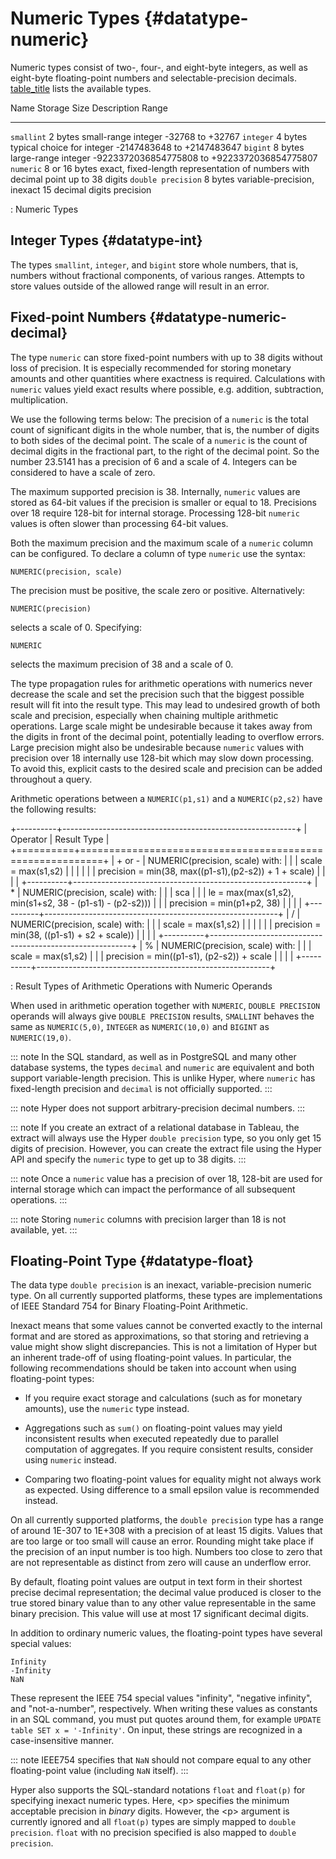 # Numeric Types {#datatype-numeric}

Numeric types consist of two-, four-, and eight-byte integers, as well
as eight-byte floating-point numbers and selectable-precision decimals.
[table_title](#datatype-numeric-table) lists the available types.

  Name                 Storage Size    Description                                                        Range
  -------------------- --------------- ------------------------------------------------------------------ ----------------------------------------------
  `smallint`           2 bytes         small-range integer                                                -32768 to +32767
  `integer`            4 bytes         typical choice for integer                                         -2147483648 to +2147483647
  `bigint`             8 bytes         large-range integer                                                -9223372036854775808 to +9223372036854775807
  `numeric`            8 or 16 bytes   exact, fixed-length representation of numbers with decimal point   up to 38 digits
  `double precision`   8 bytes         variable-precision, inexact                                        15 decimal digits precision

  : Numeric Types

## Integer Types {#datatype-int}

The types `smallint`, `integer`, and `bigint` store whole numbers, that
is, numbers without fractional components, of various ranges. Attempts
to store values outside of the allowed range will result in an error.

## Fixed-point Numbers {#datatype-numeric-decimal}

The type `numeric` can store fixed-point numbers with up to 38 digits
without loss of precision. It is especially recommended for storing
monetary amounts and other quantities where exactness is required.
Calculations with `numeric` values yield exact results where possible,
e.g. addition, subtraction, multiplication.

We use the following terms below: The precision of a `numeric` is the
total count of significant digits in the whole number, that is, the
number of digits to both sides of the decimal point. The scale of a
`numeric` is the count of decimal digits in the fractional part, to the
right of the decimal point. So the number 23.5141 has a precision of 6
and a scale of 4. Integers can be considered to have a scale of zero.

The maximum supported precision is 38. Internally, `numeric` values are
stored as 64-bit values if the precision is smaller or equal to 18.
Precisions over 18 require 128-bit for internal storage. Processing
128-bit `numeric` values is often slower than processing 64-bit values.

Both the maximum precision and the maximum scale of a `numeric` column
can be configured. To declare a column of type `numeric` use the syntax:

    NUMERIC(precision, scale)

The precision must be positive, the scale zero or positive.
Alternatively:

    NUMERIC(precision)

selects a scale of 0. Specifying:

    NUMERIC

selects the maximum precision of 38 and a scale of 0.

The type propagation rules for arithmetic operations with numerics never
decrease the scale and set the precision such that the biggest possible
result will fit into the result type. This may lead to undesired growth
of both scale and precision, especially when chaining multiple
arithmetic operations. Large scale might be undesirable because it takes
away from the digits in front of the decimal point, potentially leading
to overflow errors. Large precision might also be undesirable because
`numeric` values with precision over 18 internally use 128-bit which may
slow down processing. To avoid this, explicit casts to the desired scale
and precision can be added throughout a query.

Arithmetic operations between a `NUMERIC(p1,s1)` and a `NUMERIC(p2,s2)`
have the following results:

+----------+----------------------------------------------------------+
| Operator | Result Type                                              |
+==========+==========================================================+
| \+ or -  |               NUMERIC(precision, scale) with:            |
|          |               scale = max(s1,s2)                         |
|          |                                                          |
|          |    precision = min(38, max((p1-s1),(p2-s2)) + 1 + scale) |
|          |                                                          |
+----------+----------------------------------------------------------+
| \*       |               NUMERIC(precision, scale) with:            |
|          |               sca                                        |
|          | le = max(max(s1,s2), min(s1+s2, 38 - (p1-s1) - (p2-s2))) |
|          |               precision = min(p1+p2, 38)                 |
|          |                                                          |
+----------+----------------------------------------------------------+
| /        |               NUMERIC(precision, scale) with:            |
|          |               scale = max(s1,s2)                         |
|          |                                                          |
|          |              precision = min(38, ((p1-s1) + s2 + scale)) |
|          |                                                          |
+----------+----------------------------------------------------------+
| \%       |               NUMERIC(precision, scale) with:            |
|          |               scale = max(s1,s2)                         |
|          |               precision = min((p1-s1), (p2-s2)) + scale  |
|          |                                                          |
+----------+----------------------------------------------------------+

: Result Types of Arithmetic Operations with Numeric Operands

When used in arithmetic operation together with `NUMERIC`,
`DOUBLE PRECISION` operands will always give `DOUBLE PRECISION` results,
`SMALLINT` behaves the same as `NUMERIC(5,0)`, `INTEGER` as
`NUMERIC(10,0)` and `BIGINT` as `NUMERIC(19,0)`.

::: note
In the SQL standard, as well as in PostgreSQL and many other database
systems, the types `decimal` and `numeric` are equivalent and both
support variable-length precision. This is unlike Hyper, where `numeric`
has fixed-length precision and `decimal` is not officially supported.
:::

::: note
Hyper does not support arbitrary-precision decimal numbers.
:::

::: note
If you create an extract of a relational database in Tableau, the
extract will always use the Hyper `double precision` type, so you only
get 15 digits of precision. However, you can create the extract file
using the Hyper API and specify the `numeric` type to get up to 38
digits.
:::

::: note
Once a `numeric` value has a precision of over 18, 128-bit are used for
internal storage which can impact the performance of all subsequent
operations.
:::

::: note
Storing `numeric` columns with precision larger than 18 is not
available, yet.
:::

## Floating-Point Type {#datatype-float}

The data type `double precision` is an inexact, variable-precision
numeric type. On all currently supported platforms, these types are
implementations of IEEE Standard 754 for Binary Floating-Point
Arithmetic.

Inexact means that some values cannot be converted exactly to the
internal format and are stored as approximations, so that storing and
retrieving a value might show slight discrepancies. This is not a
limitation of Hyper but an inherent trade-off of using floating-point
values. In particular, the following recommendations should be taken
into account when using floating-point types:

-   If you require exact storage and calculations (such as for monetary
    amounts), use the `numeric` type instead.

-   Aggregations such as `sum()` on floating-point values may yield
    inconsistent results when executed repeatedly due to parallel
    computation of aggregates. If you require consistent results,
    consider using `numeric` instead.

-   Comparing two floating-point values for equality might not always
    work as expected. Using difference to a small epsilon value is
    recommended instead.

On all currently supported platforms, the `double precision` type has a
range of around 1E-307 to 1E+308 with a precision of at least 15 digits.
Values that are too large or too small will cause an error. Rounding
might take place if the precision of an input number is too high.
Numbers too close to zero that are not representable as distinct from
zero will cause an underflow error.

By default, floating point values are output in text form in their
shortest precise decimal representation; the decimal value produced is
closer to the true stored binary value than to any other value
representable in the same binary precision. This value will use at most
17 significant decimal digits.

In addition to ordinary numeric values, the floating-point types have
several special values:

    Infinity
    -Infinity
    NaN

These represent the IEEE 754 special values "infinity", "negative
infinity", and "not-a-number", respectively. When writing these values
as constants in an SQL command, you must put quotes around them, for
example `UPDATE table SET x = '-Infinity'`. On input, these strings are
recognized in a case-insensitive manner.

::: note
IEEE754 specifies that `NaN` should not compare equal to any other
floating-point value (including `NaN` itself).
:::

Hyper also supports the SQL-standard notations `float` and `float(p)`
for specifying inexact numeric types. Here, \<p\> specifies the minimum
acceptable precision in *binary* digits. However, the \<p\> argument is
currently ignored and all `float(p)` types are simply mapped to
`double precision`. `float` with no precision specified is also mapped
to `double precision`.

